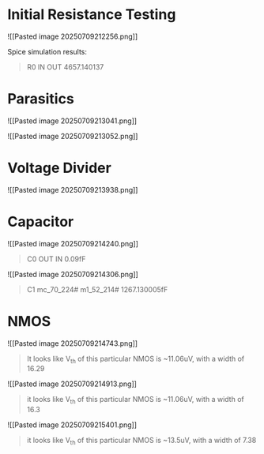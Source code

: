 # Initial Resistance Testing

![[Pasted image 20250709212256.png]]

Spice simulation results:

> R0 IN OUT 4657.140137

# Parasitics

![[Pasted image 20250709213041.png]]

![[Pasted image 20250709213052.png]]

# Voltage Divider

![[Pasted image 20250709213938.png]]

# Capacitor

![[Pasted image 20250709214240.png]]

> C0 OUT IN 0.09fF

![[Pasted image 20250709214306.png]]

> C1 mc_70_224# m1_52_214# 1267.130005fF

# NMOS

![[Pasted image 20250709214743.png]]

> It looks like V<sub>th</sub> of this particular NMOS is ~11.06uV, with a width of 16.29

![[Pasted image 20250709214913.png]]

> it looks like V<sub>th</sub> of this particular NMOS is ~11.06uV, with a width of 16.3

![[Pasted image 20250709215401.png]]

> it looks like V<sub>th</sub> of this particular NMOS is ~13.5uV, with a width of 7.38

